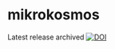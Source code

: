 # mikrokosmos

Latest release archived
[![DOI](https://zenodo.org/badge/667906229.svg)](https://zenodo.org/badge/latestdoi/667906229)
